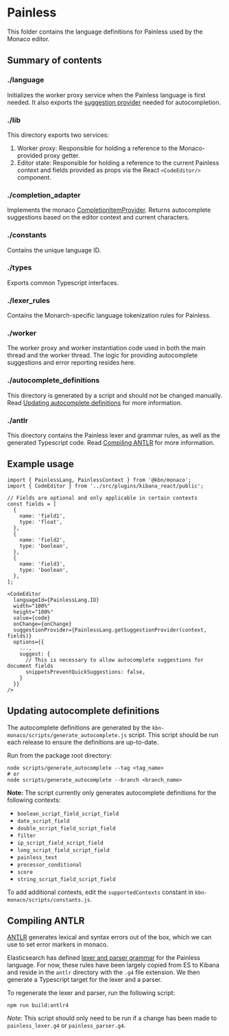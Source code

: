 # Painless

This folder contains the language definitions for Painless used by the Monaco editor.

## Summary of contents

### ./language

Initializes the worker proxy service when the Painless language is first needed. It also exports the [suggestion provider](https://microsoft.github.io/monaco-editor/api/interfaces/monaco.languages.completionitemprovider.html) needed for autocompletion.

### ./lib
This directory exports two services:

1. Worker proxy: Responsible for holding a reference to the Monaco-provided proxy getter.
2. Editor state: Responsible for holding a reference to the current Painless context and fields provided as props via the React `<CodeEditor/>` component.

### ./completion_adapter

Implements the monaco [CompletionItemProvider](https://microsoft.github.io/monaco-editor/api/interfaces/monaco.languages.completionitemprovider.html). Returns autocomplete suggestions based on the editor context and current characters.

### ./constants

Contains the unique language ID.

### ./types

Exports common Typescript interfaces.

### ./lexer_rules

Contains the Monarch-specific language tokenization rules for Painless.

### ./worker

The worker proxy and worker instantiation code used in both the main thread and the worker thread. The logic for providing autocomplete suggestions and error reporting resides here.

### ./autocomplete_definitions

This directory is generated by a script and should not be changed manually. Read [Updating autocomplete definitions](#updating-autocomplete-definitions) for more information.

### ./antlr
This directory contains the Painless lexer and grammar rules, as well as the generated Typescript code. Read [Compiling ANTLR](#compiling-ANTLR) for more information.

## Example usage

```
import { PainlessLang, PainlessContext } from '@kbn/monaco';
import { CodeEditor } from '../src/plugins/kibana_react/public';

// Fields are optional and only applicable in certain contexts
const fields = [
  {
    name: 'field1',
    type: 'float',
  },
  {
    name: 'field2',
    type: 'boolean',
  },
  {
    name: 'field3',
    type: 'boolean',
  },
];

<CodeEditor
  languageId={PainlessLang.ID}
  width="100%"
  height="100%"
  value={code}
  onChange={onChange}
  suggestionProvider={PainlessLang.getSuggestionProvider(context, fields)}
  options={{
    ...,
    suggest: {
      // This is necessary to allow autocomplete suggestions for document fields
      snippetsPreventQuickSuggestions: false,
    }
  }}
/>
```

## Updating autocomplete definitions

The autocomplete definitions are generated by the `kbn-monaco/scripts/generate_autocomplete.js` script. This script should be run each release to ensure the definitions are up-to-date. 

Run from the package root directory:

```
node scripts/generate_autocomplete --tag <tag_name>
# or
node scripts/generate_autocomplete --branch <branch_name>
```

**Note:** The script currently only generates autocomplete definitions for the following contexts:

  - `boolean_script_field_script_field`
  - `date_script_field`
  - `double_script_field_script_field`
  - `filter`
  - `ip_script_field_script_field`
  - `long_script_field_script_field`
  - `painless_test`
  - `processor_conditional`
  - `score`
  - `string_script_field_script_field`

To add additional contexts, edit the `supportedContexts` constant in `kbn-monaco/scripts/constants.js`.

## Compiling ANTLR

[ANTLR](https://www.antlr.org/) generates lexical and syntax errors out of the box, which we can use to set error markers in monaco. 

Elasticsearch has defined [lexer and parser grammar](https://github.com/elastic/elasticsearch/tree/master/modules/lang-painless/src/main/antlr) for the Painless language. For now, these rules have been largely copied from ES to Kibana and reside in the `antlr` directory with the `.g4` file extension. We then generate a Typescript target for the lexer and a parser.

To regenerate the lexer and parser, run the following script:

```
npm run build:antlr4
```

*Note:* This script should only need to be run if a change has been made to `painless_lexer.g4` or `painless_parser.g4`.
